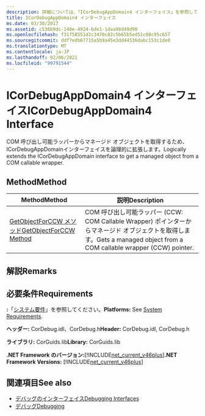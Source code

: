 ```yaml
---
description: 詳細については、「ICorDebugAppDomain4 インターフェイス」を参照してください。
title: ICorDebugAppDomain4 インターフェイス
ms.date: 03/30/2017
ms.assetid: c536b9dc-148e-4924-bde1-1daa98d49d90
ms.openlocfilehash: f31758551d2c3470c02c5b65b5ed51c08c95c657
ms.sourcegitcommit: ddf7edb67715a5b9a45e3dd44536dabc153c1de0
ms.translationtype: MT
ms.contentlocale: ja-JP
ms.lasthandoff: 02/06/2021
ms.locfileid: "99791544"
---
```

# <a name="icordebugappdomain4-interface"></a><span data-ttu-id="e2cb9-103">ICorDebugAppDomain4 インターフェイス</span><span class="sxs-lookup"><span data-stu-id="e2cb9-103">ICorDebugAppDomain4 Interface</span></span>

<span data-ttu-id="e2cb9-104">COM 呼び出し可能ラッパーからマネージド オブジェクトを取得するため、ICorDebugAppDomainインターフェイスを論理的に拡張します。</span><span class="sxs-lookup"><span data-stu-id="e2cb9-104">Logically extends the ICorDebugAppDomain interface to get a managed object from a COM callable wrapper.</span></span>  
  
## <a name="method"></a><span data-ttu-id="e2cb9-105">Method</span><span class="sxs-lookup"><span data-stu-id="e2cb9-105">Method</span></span>  
  
|<span data-ttu-id="e2cb9-106">Method</span><span class="sxs-lookup"><span data-stu-id="e2cb9-106">Method</span></span>|<span data-ttu-id="e2cb9-107">説明</span><span class="sxs-lookup"><span data-stu-id="e2cb9-107">Description</span></span>|  
|------------|-----------------|  
|[<span data-ttu-id="e2cb9-108">GetObjectForCCW メソッド</span><span class="sxs-lookup"><span data-stu-id="e2cb9-108">GetObjectForCCW Method</span></span>](icordebugappdomain4-getobjectforccw-method.md)|<span data-ttu-id="e2cb9-109">COM 呼び出し可能ラッパー (CCW: COM Callable Wrapper) ポインターからマネージド オブジェクトを取得します。</span><span class="sxs-lookup"><span data-stu-id="e2cb9-109">Gets a managed object from a COM callable wrapper (CCW) pointer.</span></span>|  
  
## <a name="remarks"></a><span data-ttu-id="e2cb9-110">解説</span><span class="sxs-lookup"><span data-stu-id="e2cb9-110">Remarks</span></span>  
  
## <a name="requirements"></a><span data-ttu-id="e2cb9-111">必要条件</span><span class="sxs-lookup"><span data-stu-id="e2cb9-111">Requirements</span></span>  

 <span data-ttu-id="e2cb9-112">**:**「[システム要件](../../get-started/system-requirements.md)」を参照してください。</span><span class="sxs-lookup"><span data-stu-id="e2cb9-112">**Platforms:** See [System Requirements](../../get-started/system-requirements.md).</span></span>  
  
 <span data-ttu-id="e2cb9-113">**ヘッダー:** CorDebug.idl、CorDebug.h</span><span class="sxs-lookup"><span data-stu-id="e2cb9-113">**Header:** CorDebug.idl, CorDebug.h</span></span>  
  
 <span data-ttu-id="e2cb9-114">**ライブラリ:** CorGuids.lib</span><span class="sxs-lookup"><span data-stu-id="e2cb9-114">**Library:** CorGuids.lib</span></span>  
  
 <span data-ttu-id="e2cb9-115">**.NET Framework のバージョン:**[!INCLUDE[net_current_v46plus](../../../../includes/net-current-v46plus-md.md)]</span><span class="sxs-lookup"><span data-stu-id="e2cb9-115">**.NET Framework Versions:** [!INCLUDE[net_current_v46plus](../../../../includes/net-current-v46plus-md.md)]</span></span>  
  
## <a name="see-also"></a><span data-ttu-id="e2cb9-116">関連項目</span><span class="sxs-lookup"><span data-stu-id="e2cb9-116">See also</span></span>

- [<span data-ttu-id="e2cb9-117">デバッグのインターフェイス</span><span class="sxs-lookup"><span data-stu-id="e2cb9-117">Debugging Interfaces</span></span>](debugging-interfaces.md)
- [<span data-ttu-id="e2cb9-118">デバッグ</span><span class="sxs-lookup"><span data-stu-id="e2cb9-118">Debugging</span></span>](index.md)
